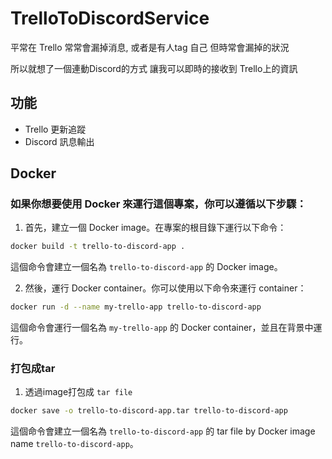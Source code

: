 # TrelloToDiscordService

平常在 Trello 常常會漏掉消息, 或者是有人tag 自己
但時常會漏掉的狀況

所以就想了一個連動Discord的方式
讓我可以即時的接收到 Trello上的資訊

## 功能

- Trello 更新追蹤
- Discord 訊息輸出

## Docker
### 如果你想要使用 Docker 來運行這個專案，你可以遵循以下步驟：

1. 首先，建立一個 Docker image。在專案的根目錄下運行以下命令：

  ```bash
  docker build -t trello-to-discord-app .
  ```

  這個命令會建立一個名為 `trello-to-discord-app` 的 Docker image。

2. 然後，運行 Docker container。你可以使用以下命令來運行 container：

  ```bash
  docker run -d --name my-trello-app trello-to-discord-app
  ```

  這個命令會運行一個名為 `my-trello-app` 的 Docker container，並且在背景中運行。

### 打包成tar
1. 透過image打包成 `tar file`

  ```bash
  docker save -o trello-to-discord-app.tar trello-to-discord-app
  ```

  這個命令會建立一個名為 `trello-to-discord-app` 的 tar file by Docker image name `trello-to-discord-app`。





<!-- ## 安裝

說明如何安裝和設定你的專案。

## 使用說明

提供一些基本的使用說明。

## 貢獻

如果你想要對這個專案做出貢獻，請閱讀我們的貢獻指南。

## 授權

提供你的專案的授權資訊。

## 聯絡資訊

提供你的聯絡資訊，讓其他人可以聯絡你。 -->

